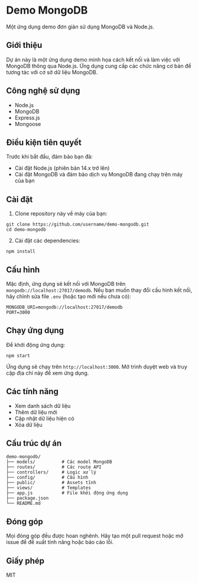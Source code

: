 # Demo MongoDB

Một ứng dụng demo đơn giản sử dụng MongoDB và Node.js.

## Giới thiệu

Dự án này là một ứng dụng demo minh họa cách kết nối và làm việc với MongoDB thông qua Node.js. Ứng dụng cung cấp các chức năng cơ bản để tương tác với cơ sở dữ liệu MongoDB.

## Công nghệ sử dụng

- Node.js
- MongoDB
- Express.js
- Mongoose

## Điều kiện tiên quyết

Trước khi bắt đầu, đảm bảo bạn đã:

- Cài đặt Node.js (phiên bản 14.x trở lên)
- Cài đặt MongoDB và đảm bảo dịch vụ MongoDB đang chạy trên máy của bạn

## Cài đặt

1. Clone repository này về máy của bạn:
```
git clone https://github.com/username/demo-mongodb.git
cd demo-mongodb
```

2. Cài đặt các dependencies:
```
npm install
```

## Cấu hình

Mặc định, ứng dụng sẽ kết nối với MongoDB trên `mongodb://localhost:27017/demodb`. Nếu bạn muốn thay đổi cấu hình kết nối, hãy chỉnh sửa file `.env` (hoặc tạo mới nếu chưa có):

```
MONGODB_URI=mongodb://localhost:27017/demodb
PORT=3000
```

## Chạy ứng dụng

Để khởi động ứng dụng:

```
npm start
```

Ứng dụng sẽ chạy trên `http://localhost:3000`. Mở trình duyệt web và truy cập địa chỉ này để xem ứng dụng.

## Các tính năng

- Xem danh sách dữ liệu
- Thêm dữ liệu mới
- Cập nhật dữ liệu hiện có
- Xóa dữ liệu

## Cấu trúc dự án

```
demo-mongodb/
├── models/          # Các model MongoDB
├── routes/          # Các route API
├── controllers/     # Logic xử lý
├── config/          # Cấu hình
├── public/          # Assets tĩnh
├── views/           # Templates
├── app.js           # File khởi động ứng dụng
├── package.json
└── README.md
```

## Đóng góp

Mọi đóng góp đều được hoan nghênh. Hãy tạo một pull request hoặc mở issue để đề xuất tính năng hoặc báo cáo lỗi.

## Giấy phép

MIT
